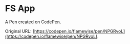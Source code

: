 # FS App

A Pen created on CodePen.

Original URL: [https://codepen.io/flamewise/pen/NPGRvoL](https://codepen.io/flamewise/pen/NPGRvoL).

